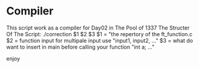 # Compiler
This script work as a compiler for Day02 in The Pool of 1337
The Structer Of The Script:
./correction $1 $2 $3
$1 = "the repertory of the ft_function.c
$2 = function input for multipale input use "input1, input2, ..."
$3 = what do want to insert in main before calling your function "int a; ..."


enjoy
